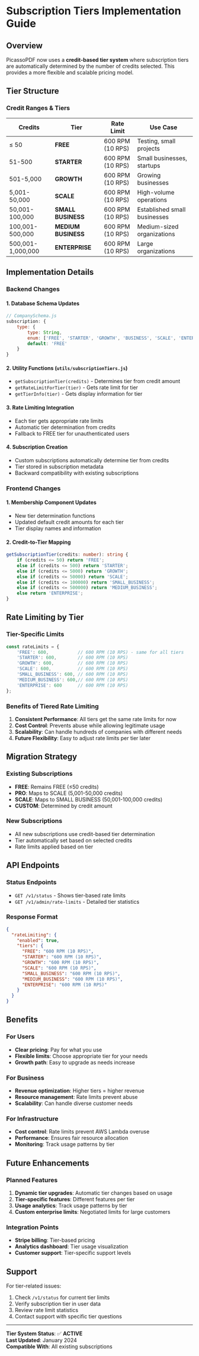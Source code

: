 # Subscription Tiers Implementation Guide

## Overview

PicassoPDF now uses a **credit-based tier system** where subscription tiers are automatically determined by the number of credits selected. This provides a more flexible and scalable pricing model.

## Tier Structure

### Credit Ranges & Tiers

| Credits | Tier | Rate Limit | Use Case |
|---------|------|------------|----------|
| ≤ 50 | **FREE** | 600 RPM (10 RPS) | Testing, small projects |
| 51-500 | **STARTER** | 600 RPM (10 RPS) | Small businesses, startups |
| 501-5,000 | **GROWTH** | 600 RPM (10 RPS) | Growing businesses |
| 5,001-50,000 | **SCALE** | 600 RPM (10 RPS) | High-volume operations |
| 50,001-100,000 | **SMALL BUSINESS** | 600 RPM (10 RPS) | Established small businesses |
| 100,001-500,000 | **MEDIUM BUSINESS** | 600 RPM (10 RPS) | Medium-sized organizations |
| 500,001-1,000,000 | **ENTERPRISE** | 600 RPM (10 RPS) | Large organizations |

## Implementation Details

### Backend Changes

#### 1. **Database Schema Updates**
```javascript
// CompanySchema.js
subscription: {
    type: {
        type: String,
        enum: ['FREE', 'STARTER', 'GROWTH', 'BUSINESS', 'SCALE', 'ENTERPRISE'],
        default: 'FREE'
    }
}
```

#### 2. **Utility Functions** (`utils/subscriptionTiers.js`)
- `getSubscriptionTier(credits)` - Determines tier from credit amount
- `getRateLimitForTier(tier)` - Gets rate limit for tier
- `getTierInfo(tier)` - Gets display information for tier

#### 3. **Rate Limiting Integration**
- Each tier gets appropriate rate limits
- Automatic tier determination from credits
- Fallback to FREE tier for unauthenticated users

#### 4. **Subscription Creation**
- Custom subscriptions automatically determine tier from credits
- Tier stored in subscription metadata
- Backward compatibility with existing subscriptions

### Frontend Changes

#### 1. **Membership Component Updates**
- New tier determination functions
- Updated default credit amounts for each tier
- Tier display names and information

#### 2. **Credit-to-Tier Mapping**
```typescript
getSubscriptionTier(credits: number): string {
    if (credits <= 50) return 'FREE';
    else if (credits <= 500) return 'STARTER';
    else if (credits <= 5000) return 'GROWTH';
    else if (credits <= 50000) return 'SCALE';
    else if (credits <= 100000) return 'SMALL_BUSINESS';
    else if (credits <= 500000) return 'MEDIUM_BUSINESS';
    else return 'ENTERPRISE';
}
```

## Rate Limiting by Tier

### Tier-Specific Limits

```javascript
const rateLimits = {
    'FREE': 600,           // 600 RPM (10 RPS) - same for all tiers
    'STARTER': 600,        // 600 RPM (10 RPS)
    'GROWTH': 600,         // 600 RPM (10 RPS)
    'SCALE': 600,          // 600 RPM (10 RPS)
    'SMALL_BUSINESS': 600, // 600 RPM (10 RPS)
    'MEDIUM_BUSINESS': 600,// 600 RPM (10 RPS)
    'ENTERPRISE': 600      // 600 RPM (10 RPS)
};
```

### Benefits of Tiered Rate Limiting

1. **Consistent Performance**: All tiers get the same rate limits for now
2. **Cost Control**: Prevents abuse while allowing legitimate usage
3. **Scalability**: Can handle hundreds of companies with different needs
4. **Future Flexibility**: Easy to adjust rate limits per tier later

## Migration Strategy

### Existing Subscriptions
- **FREE**: Remains FREE (≤50 credits)
- **PRO**: Maps to SCALE (5,001-50,000 credits)
- **SCALE**: Maps to SMALL BUSINESS (50,001-100,000 credits)
- **CUSTOM**: Determined by credit amount

### New Subscriptions
- All new subscriptions use credit-based tier determination
- Tier automatically set based on selected credits
- Rate limits applied based on tier

## API Endpoints

### Status Endpoints
- `GET /v1/status` - Shows tier-based rate limits
- `GET /v1/admin/rate-limits` - Detailed tier statistics

### Response Format
```json
{
  "rateLimiting": {
    "enabled": true,
    "tiers": {
      "FREE": "600 RPM (10 RPS)",
      "STARTER": "600 RPM (10 RPS)",
      "GROWTH": "600 RPM (10 RPS)",
      "SCALE": "600 RPM (10 RPS)",
      "SMALL_BUSINESS": "600 RPM (10 RPS)",
      "MEDIUM_BUSINESS": "600 RPM (10 RPS)",
      "ENTERPRISE": "600 RPM (10 RPS)"
    }
  }
}
```

## Benefits

### For Users
- **Clear pricing**: Pay for what you use
- **Flexible limits**: Choose appropriate tier for your needs
- **Growth path**: Easy to upgrade as needs increase

### For Business
- **Revenue optimization**: Higher tiers = higher revenue
- **Resource management**: Rate limits prevent abuse
- **Scalability**: Can handle diverse customer needs

### For Infrastructure
- **Cost control**: Rate limits prevent AWS Lambda overuse
- **Performance**: Ensures fair resource allocation
- **Monitoring**: Track usage patterns by tier

## Future Enhancements

### Planned Features
1. **Dynamic tier upgrades**: Automatic tier changes based on usage
2. **Tier-specific features**: Different features per tier
3. **Usage analytics**: Track usage patterns by tier
4. **Custom enterprise limits**: Negotiated limits for large customers

### Integration Points
- **Stripe billing**: Tier-based pricing
- **Analytics dashboard**: Tier usage visualization
- **Customer support**: Tier-specific support levels

## Support

For tier-related issues:
1. Check `/v1/status` for current tier limits
2. Verify subscription tier in user data
3. Review rate limit statistics
4. Contact support with specific tier questions

---

**Tier System Status**: ✅ **ACTIVE**  
**Last Updated**: January 2024  
**Compatible With**: All existing subscriptions
